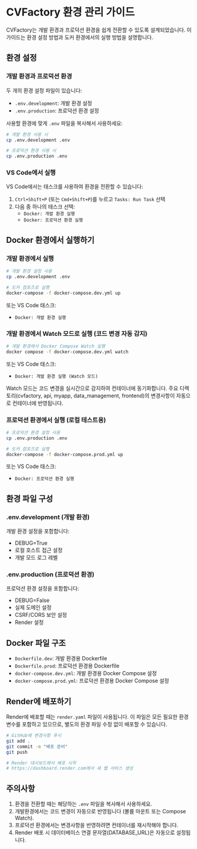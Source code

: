 # CVFactory 환경 관리 가이드

CVFactory는 개발 환경과 프로덕션 환경을 쉽게 전환할 수 있도록 설계되었습니다. 
이 가이드는 환경 설정 방법과 도커 환경에서의 실행 방법을 설명합니다.

## 환경 설정

### 개발 환경과 프로덕션 환경

두 개의 환경 설정 파일이 있습니다:
- `.env.development`: 개발 환경 설정
- `.env.production`: 프로덕션 환경 설정

사용할 환경에 맞게 `.env` 파일을 복사해서 사용하세요:

```bash
# 개발 환경 사용 시
cp .env.development .env

# 프로덕션 환경 사용 시
cp .env.production .env
```

### VS Code에서 실행

VS Code에서는 태스크를 사용하여 환경을 전환할 수 있습니다:

1. `Ctrl+Shift+P` (또는 `Cmd+Shift+P`)를 누르고 `Tasks: Run Task` 선택
2. 다음 중 하나의 태스크 선택:
   - `Docker: 개발 환경 실행`
   - `Docker: 프로덕션 환경 실행`

## Docker 환경에서 실행하기

### 개발 환경에서 실행

```bash
# 개발 환경 설정 사용
cp .env.development .env

# 도커 컴포즈로 실행
docker-compose -f docker-compose.dev.yml up
```

또는 VS Code 태스크:
- `Docker: 개발 환경 실행`

### 개발 환경에서 Watch 모드로 실행 (코드 변경 자동 감지)

```bash
# 개발 환경에서 Docker Compose Watch 실행
docker compose -f docker-compose.dev.yml watch
```

또는 VS Code 태스크:
- `Docker: 개발 환경 실행 (Watch 모드)`

Watch 모드는 코드 변경을 실시간으로 감지하여 컨테이너에 동기화합니다.
주요 디렉토리(cvfactory, api, myapp, data_management, frontend)의 
변경사항이 자동으로 컨테이너에 반영됩니다.

### 프로덕션 환경에서 실행 (로컬 테스트용)

```bash
# 프로덕션 환경 설정 사용
cp .env.production .env

# 도커 컴포즈로 실행
docker-compose -f docker-compose.prod.yml up
```

또는 VS Code 태스크:
- `Docker: 프로덕션 환경 실행`

## 환경 파일 구성

### .env.development (개발 환경)

개발 환경 설정을 포함합니다:
- DEBUG=True
- 로컬 호스트 접근 설정
- 개발 모드 로그 레벨

### .env.production (프로덕션 환경)

프로덕션 환경 설정을 포함합니다:
- DEBUG=False
- 실제 도메인 설정
- CSRF/CORS 보안 설정
- Render 설정

## Docker 파일 구조

- `Dockerfile.dev`: 개발 환경용 Dockerfile
- `Dockerfile.prod`: 프로덕션 환경용 Dockerfile
- `docker-compose.dev.yml`: 개발 환경용 Docker Compose 설정
- `docker-compose.prod.yml`: 프로덕션 환경용 Docker Compose 설정

## Render에 배포하기

Render에 배포할 때는 `render.yaml` 파일이 사용됩니다. 
이 파일은 모든 필요한 환경 변수를 포함하고 있으므로, 별도의 환경 파일 수정 없이 배포할 수 있습니다.

```bash
# GitHub에 변경사항 푸시
git add .
git commit -m "배포 준비"
git push

# Render 대시보드에서 배포 시작
# https://dashboard.render.com에서 새 웹 서비스 생성
```

## 주의사항

1. 환경을 전환할 때는 해당하는 `.env` 파일을 복사해서 사용하세요.
2. 개발환경에서는 코드 변경이 자동으로 반영됩니다 (볼륨 마운트 또는 Compose Watch).
3. 프로덕션 환경에서는 변경사항을 반영하려면 컨테이너를 재시작해야 합니다.
4. Render 배포 시 데이터베이스 연결 문자열(DATABASE_URL)은 자동으로 설정됩니다. 